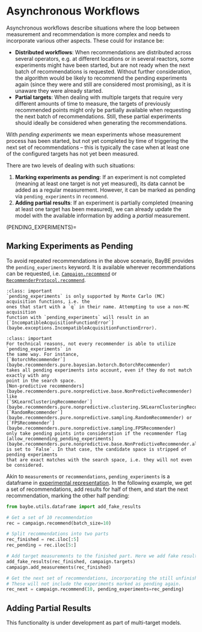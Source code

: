 # Asynchronous Workflows

Asynchronous workflows describe situations where the loop between measurement and
recommendation is more complex and needs to incorporate various other aspects. These
could for instance be:
- **Distributed workflows**: When recommendations are distributed across several
  operators, e.g. at different locations or in several reactors, some experiments might
  have been started, but are not ready when the next batch of recommendations is requested.
  Without further consideration, the algorithm would be likely to recommend the pending
  experiments again (since they were and still are considered most promising), as it is
  unaware they were already started.
- **Partial targets**: When dealing with multiple targets that require very different
  amounts of time to measure, the targets of previously recommended points might only be
  partially available when requesting the next batch of recommendations. Still, these
  partial experiments should ideally be considered when generating the recommendations.

With *pending experiments* we mean experiments whose measurement process has
been started, but not yet completed by time of triggering the next set of
recommendations – this is typically the case when at least one of the configured
targets has not yet been measured.

There are two levels of dealing with such situations:
1) **Marking experiments as pending**: If an experiment is not completed (meaning at least one target is not yet measured), its
  data cannot be added as a regular measurement. However, it can be marked as pending via
  `pending_experiments` in `recommend`.
1) **Adding partial results**: If an experiment is partially completed (meaning at least one target has been
  measured), we can already update the model with the available information
  by adding a *partial* measurement.

(PENDING_EXPERIMENTS)=
## Marking Experiments as Pending

To avoid repeated recommendations in the above scenario, BayBE provides the 
`pending_experiments` keyword. It is available wherever recommendations can be
requested, i.e. [`Campaign.recommend`](baybe.campaign.Campaign.recommend) or 
[`RecommenderProtocol.recommend`](baybe.recommenders.base.RecommenderProtocol.recommend).

```{admonition} Supported Acquisition Functions
:class: important
`pending_experiments` is only supported by Monte Carlo (MC) acquisition functions, i.e. the
ones that start with a `q` in their name. Attempting to use a non-MC acquisition
function with `pending_experiments` will result in an 
[`IncompatibleAcquisitionFunctionError`](baybe.exceptions.IncompatibleAcquisitionFunctionError).
```

```{admonition} Supported Recommenders
:class: important
For technical reasons, not every recommender is able to utilize `pending_experiments` in
the same way. For instance,
[`BotorchRecommender`](baybe.recommenders.pure.bayesian.botorch.BotorchRecommender)
takes all pending experiments into account, even if they do not match exactly with any
point in the search space. 
[Non-predictive recommenders](baybe.recommenders.pure.nonpredictive.base.NonPredictiveRecommender) like 
[`SKLearnClusteringRecommender`](baybe.recommenders.pure.nonpredictive.clustering.SKLearnClusteringRecommender)s,
[`RandomRecommender`](baybe.recommenders.pure.nonpredictive.sampling.RandomRecommender) or
[`FPSRecommender`](baybe.recommenders.pure.nonpredictive.sampling.FPSRecommender)
only take pending points into consideration if the recommender flag
[allow_recommending_pending_experiments](baybe.recommenders.pure.nonpredictive.base.NonPredictiveRecommender.allow_recommending_pending_experiments)
is set to `False`. In that case, the candidate space is stripped of pending experiments
that are exact matches with the search space, i.e. they will not even be considered.
```

Akin to `measurements` or `recommendations`, `pending_experiments` is a dataframe in
[experimental representation](DATA_REPRESENTATION). 
In the following example, we get a set of recommendations, add results for half of them,
and start the next recommendation, marking the other half pending:
```python
from baybe.utils.dataframe import add_fake_results

# Get a set of 10 recommendation
rec = campaign.recommend(batch_size=10)

# Split recommendations into two parts
rec_finished = rec.iloc[:5]
rec_pending = rec.iloc[5:]

# Add target measurements to the finished part. Here we add fake results
add_fake_results(rec_finished, campaign.targets)
campaign.add_measurements(rec_finished)

# Get the next set of recommendations, incorporating the still unfinished experiments.
# These will not include the experiments marked as pending again.
rec_next = campaign.recommend(10, pending_experiments=rec_pending)
```

## Adding Partial Results
This functionality is under development as part of multi-target models.